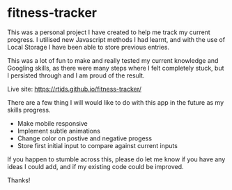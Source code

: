 # fitness-tracker

This was a personal project I have created to help me track my current progress.
I utilised new Javascript methods I had learnt, and with the use of Local Storage I have been able to store previous entries.

This was a lot of fun to make and really tested my current knowledge and Googling skills, as there were many steps where I felt completely stuck, but I persisted through and I am proud of the result.

Live site: https://rtids.github.io/fitness-tracker/

There are a few thing I will would like to do with this app in the future as my skills progress.

- Make mobile responsive
- Implement subtle animations
- Change color on postive and negative progess
- Store first initial input to compare against current inputs

If you happen to stumble across this, please do let me know if you have any ideas I could add, and if my existing code could be improved.

Thanks!
